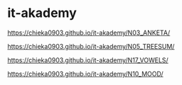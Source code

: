 # it-akademy
https://chieka0903.github.io/it-akademy/N03_ANKETA/

https://chieka0903.github.io/it-akademy/N05_TREESUM/

https://chieka0903.github.io/it-akademy/N17_VOWELS/

https://chieka0903.github.io/it-akademy/N10_MOOD/
